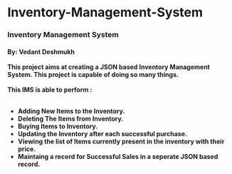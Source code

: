 # Inventory-Management-System
<h3><b>Inventory Management System</b></h3>
<h4> By: Vedant Deshmukh<br><br>
  This project aims at creating a JSON based Inventory Management System. This project is capable of doing so many things.
  <br><br>
  This IMS is able to perform : 
  <br><br>
  <ul>
  <li> Adding New Items to the Inventory.
  <li> Deleting The Items from Inventory.
  <li> Buying Items to Inventory.
  <li> Updating the Inventory after each successful purchase.
  <li> Viewing the list of Items currently present in the inventory with their price.
  <li> Maintaing a record for Successful Sales in a seperate JSON based record. 
  </ul>
  </h4>
